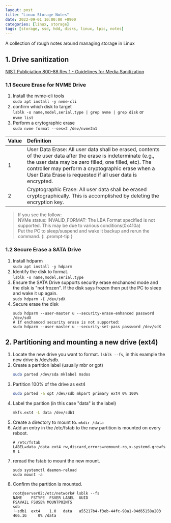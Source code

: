 ```yaml
---
layout: post
title: "Linux Storage Notes"
date: 2022-09-01 10:00:00 +0900
categories: [linux, storage]
tags: [storage, ssd, hdd, disks, linux, lpic, notes]
---
```


A collection of rough notes around managing storage in Linux


## 1. Drive sanitization

[NIST Publiciation 800-88 Rev 1 - Guidelines for Media Sanitization](https://nvlpubs.nist.gov/nistpubs/specialpublications/nist.sp.800-88r1.pdf)

### 1.1 Secure Erase for NVME Drive


1. Install the nvme-cli tools \
`sudo apt install -y nvme-cli`
2. confirm which disk to target  \
`lsblk -o name,model,serial,type | grep nvme | grep disk` or \
`nvme list`
3. Perform a crytographic erase \
 `sudo nvme format --ses=2 /dev/nvme2n1`

| Value | Definition |
| :- | :-
| 1 | 	User Data Erase: All user data shall be erased, contents of the user data after the erase is indeterminate (e.g., the user data may be zero filled, one filled, etc). The controller may perform a cryptographic erase when a User Data Erase is requested if all user data is encrypted. |
| 2 | Cryptographic Erase: All user data shall be erased cryptographically. This is accomplished by deleting the encryption key.|


> If you see the follow: \
NVMe status: INVALID_FORMAT: The LBA Format specified is not supported. This may be due to various conditions(0x410a) \
Put the PC to sleep/suspend and wake it backup and rerun the command. 
{: .prompt-tip }

### 1.2 Secure Erase a SATA Drive

1. Install hdparm \
`sudo apt install -y hdparm`
2. Identify the disk to format. \
`lsblk -o name,model,serial,type`
3. Ensure the SATA Drive supports security erase enchanced mode and the disk is "not frozen". If the disk says frozen then put the PC to sleep and wake it up again. \
`sudo hdparm -I /dev/sdX`
4. Secure erase the disk
   ```shell
   sudo hdparm --user-master u --security-erase-enhanced password /dev/sdX
   # If enchanced security erase is not supported:
   sudo hdparm --user-master u --security-set-pass password /dev/sdX
   ```

## 2. Partitioning and mounting a new drive (ext4)

1. Locate the new drive you want to format. `lsblk --fs`, in this example the new drive is /dev/sdb.
2. Create a partition label (usually mbr or gpt)
   ```bash
   sudo parted /dev/sda mklabel msdos
   ```
3. Partition 100% of the drive as ext4
   ```bash
   sudo parted -a opt /dev/sdb mkpart primary ext4 0% 100%
   ```
4. Label the parition (in this case "data" is the label) 
   ```bash
   mkfs.ext4 -L data /dev/sdb1
   ```
5. Create a directory to mount to. `mkdir /data`
6. Add an entry in the /etc/fstab to the new partition is mounted on every reboot. 
   ```
   # /etc/fstab
   LABEL=data /data ext4 rw,discard,errors=remount-ro,x-systemd.growfs 0 1
   ```
7. reread the fstab to mount the new mount. 
   ```
   sudo systemctl daemon-reload
   sudo mount -a
   ```
8. Confirm the partition is mounted. 
   ```shell
   root@server02:/etc/network# lsblk --fs
   NAME    FSTYPE  FSVER LABEL  UUID                                 FSAVAIL FSUSE% MOUNTPOINTS
   sdb                                                                              
   └─sdb1  ext4    1.0   data   a55217b4-f3eb-44fc-98a1-04d65158a203  466.1G     0% /data
   ```

   